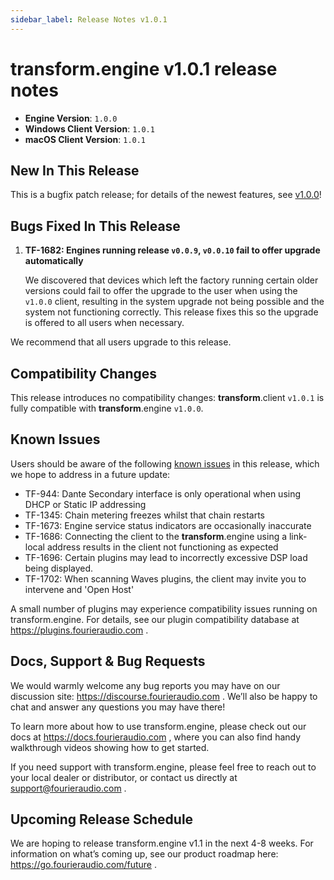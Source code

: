 ```yaml
---
sidebar_label: Release Notes v1.0.1
---
```


# transform.engine v1.0.1 release notes

- **Engine Version**: `1.0.0`
- **Windows Client Version**: `1.0.1`
- **macOS Client Version**: `1.0.1`

## New In This Release

This is a bugfix patch release; for details of the newest features, see [v1.0.0](v1-0-0)!

## Bugs Fixed In This Release

1. **TF-1682: Engines running release `v0.0.9`, `v0.0.10` fail to offer upgrade automatically**

   We discovered that devices which left the factory running certain older versions could fail to
   offer the upgrade to the user when using the `v1.0.0` client, resulting in the system upgrade
   not being possible and the system not functioning correctly. This release fixes this so the
   upgrade is offered to all users when necessary.

We recommend that all users upgrade to this release.

## Compatibility Changes

This release introduces no compatibility changes: **transform**.client `v1.0.1` is fully compatible
with **transform**.engine `v1.0.0`.

## Known Issues

Users should be aware of the following [known issues](../manual/known-issues) in this release, which we hope to address in a future update:

- TF-944: Dante Secondary interface is only operational when using DHCP or Static IP addressing
- TF-1345: Chain metering freezes whilst that chain restarts
- TF-1673: Engine service status indicators are occasionally inaccurate
- TF-1686: Connecting the client to the **transform**.engine using a link-local address results in the client not functioning as expected
- TF-1696: Certain plugins may lead to incorrectly excessive DSP load being displayed.
- TF-1702: When scanning Waves plugins, the client may invite you to intervene and 'Open Host'

A small number of plugins may experience compatibility issues running on transform.engine.
For details, see our plugin compatibility database at https://plugins.fourieraudio.com .

## Docs, Support & Bug Requests

We would warmly welcome any bug reports you may have on our discussion site:
https://discourse.fourieraudio.com . We’ll also be happy to chat and answer any questions you may
have there!

To learn more about how to use transform.engine, please check out our docs at
https://docs.fourieraudio.com , where you can also find handy walkthrough videos showing how to get
started.

If you need support with transform.engine, please feel free to reach out to your local dealer or
distributor, or contact us directly at support@fourieraudio.com .

## Upcoming Release Schedule

We are hoping to release transform.engine v1.1 in the next 4-8 weeks. For information on what’s
coming up, see our product roadmap here: https://go.fourieraudio.com/future .
